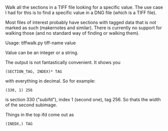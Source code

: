Walk all the sections in a TIFF file looking for a specific value. The use
case I had for this is to find a specific value in a DNG file (which is a
TIFF file).

Most files of interest probably have sections with tagged data that is not
marked as such (makernotes and similar). There is currently no support for
walking those (and no standard way of finding or walking them).

Usage: tiffwalk.py tiff-name value

Value can be an integer or a string.

The output is not fantastically convenient. It shows you

	(SECTION_TAG, INDEX)* TAG

with everything in decimal. So for example:

	(330, 1) 256

is section 330 ("subifd"), index 1 (second one), tag 256.
So thats the width of the second subimage.

Things in the top ifd come out as

	(INEDX,) TAG
